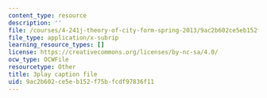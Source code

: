```yaml
---
content_type: resource
description: ''
file: /courses/4-241j-theory-of-city-form-spring-2013/9ac2b602ce5eb152f75bfcdf97836f11_1KRy9nUmzfM.srt
file_type: application/x-subrip
learning_resource_types: []
license: https://creativecommons.org/licenses/by-nc-sa/4.0/
ocw_type: OCWFile
resourcetype: Other
title: 3play caption file
uid: 9ac2b602-ce5e-b152-f75b-fcdf97836f11
---
```

